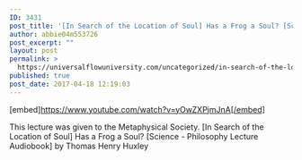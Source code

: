 ```yaml
---
ID: 3431
post_title: '[In Search of the Location of Soul] Has a Frog a Soul? [Science &#8211; Philosophy Lecture]'
author: abbie04m553726
post_excerpt: ""
layout: post
permalink: >
  https://universalflowuniversity.com/uncategorized/in-search-of-the-location-of-soul-has-a-frog-a-soul-science-philosophy-lecture/
published: true
post_date: 2017-04-18 12:19:03
---
```

[embed]https://www.youtube.com/watch?v=yOwZXPjmJnA[/embed]<br>
<p>This lecture was given to the Metaphysical Society. 
[In Search of the Location of Soul] Has a Frog a Soul? [Science - Philosophy Lecture Audiobook] by Thomas Henry Huxley</p>